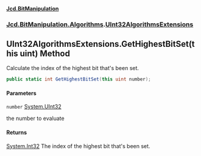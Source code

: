 #### [Jcd.BitManipulation](index.md 'index')
### [Jcd.BitManipulation.Algorithms](Jcd.BitManipulation.Algorithms.md 'Jcd.BitManipulation.Algorithms').[UInt32AlgorithmsExtensions](Jcd.BitManipulation.Algorithms.UInt32AlgorithmsExtensions.md 'Jcd.BitManipulation.Algorithms.UInt32AlgorithmsExtensions')

## UInt32AlgorithmsExtensions.GetHighestBitSet(this uint) Method

Calculate the index of the highest bit that's been set.

```csharp
public static int GetHighestBitSet(this uint number);
```
#### Parameters

<a name='Jcd.BitManipulation.Algorithms.UInt32AlgorithmsExtensions.GetHighestBitSet(thisuint).number'></a>

`number` [System.UInt32](https://docs.microsoft.com/en-us/dotnet/api/System.UInt32 'System.UInt32')

the number to evaluate

#### Returns
[System.Int32](https://docs.microsoft.com/en-us/dotnet/api/System.Int32 'System.Int32')
The index of the highest bit that's been set.
